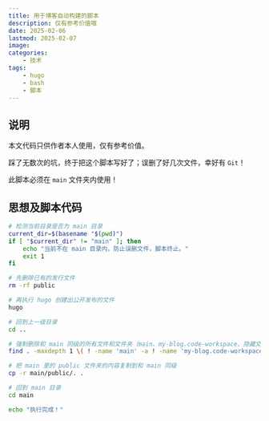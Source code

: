 ```yaml
---
title: 用于博客自动构建的脚本
description: 仅有参考价值哦
date: 2025-02-06
lastmod: 2025-02-07
image: 
categories:
    - 技术
tags:
    - hugo
    - bash
    - 脚本
---
```


## 说明

本文代码只供作者本人使用，仅有参考价值。

踩了无数次的坑，终于把这个脚本写好了；误删了好几次文件，幸好有 `Git`！

此脚本必须在 `main` 文件夹内使用！

## 思想及脚本代码

```bash
# 检测当前目录是否为 main 目录
current_dir=$(basename "$(pwd)")
if [ "$current_dir" != "main" ]; then
    echo "当前不在 main 目录内，防止误删文件，脚本终止。"
    exit 1
fi

# 先删除已有的发行文件
rm -rf public

# 再执行 hugo 创建出公开发布的文件
hugo

# 回到上一级目录
cd ..

# 强制删除和 main 同级的所有文件和文件夹（main、my-blog.code-workspace、隐藏文件夹和 README.md 除外）
find . -maxdepth 1 \( ! -name 'main' -a ! -name 'my-blog.code-workspace' -a ! -name '.' -a ! -name '.*' -a ! -name 'README.md' \) -exec rm -rf {} +

# 把 main 里的 public 文件夹的内容复制到和 main 同级
cp -r main/public/. .

# 回到 main 目录
cd main

echo "执行完成！"
```

